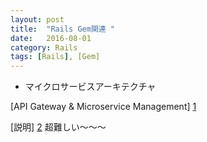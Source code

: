```yaml
---
layout: post
title:  "Rails Gem関連 "
date:   2016-08-01
category: Rails
tags: [Rails], [Gem]
---
```


- マイクロサービスアーキテクチャ   

[API Gateway & Microservice Management] [1]

[1]: https://github.com/Mashape/kong

[説明] [2]
超難しい～～～

[2]: http://qiita.com/awakia/items/235cf6fd299634391ce6